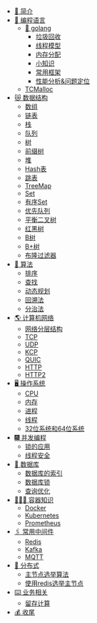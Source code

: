 - [🔆 简介](README.md)
- [🧐 编程语言]()
    - [🌟 golang]()
        - [垃圾回收](编程语言/golang垃圾回收.md)
        - [线程模型](编程语言/golang线程模型.md)
        - [内存分配](编程语言/golang内存分配.md)
        - [小知识](编程语言/golang小知识.md)
        - [常用框架]()
        - [性能分析&问题定位]()
    - [TCMalloc](编程语言/TCMalloc.md)
- [😿 数据结构]()
    - [数组](数据结构/数组.md)
    - [链表](数据结构/链表.md)
    - [栈](数据结构/栈.md)
    - [队列](数据结构/队列.md)
    - [树]()
    - [前缀树](数据结构/前缀树.md)
    - [堆]()
    - [Hash表](数据结构/Hash表.md)
    - [跳表](数据结构/跳表.md)
    - [TreeMap]()
    - [Set]()
    - [有序Set]()
    - [优先队列]()
    - [平衡二叉树]()
    - [红黑树](数据结构/红黑树.md)
    - [B树](数据结构/B树.md)
    - [B+树](数据结构/B+树.md)
    - [布隆过滤器]()
- [🧮 算法]()
    - [排序](算法/排序.md)
    - [查找]()
    - [动态规划]()
    - [回溯法]()
    - [分治法]()
- [🌎 计算机网络]()
    - [网络分层结构]()
    - [TCP](计算机网络/TCP.md)
    - [UDP](计算机网络/UDP.md)
    - [KCP](计算机网络/KCP.md)
    - [QUIC](计算机网络/QUIC.md)
    - [HTTP](计算机网络/HTTP.md)
    - [HTTP2](计算机网络/Http2.md)
- [🖥️ 操作系统]()
    - [CPU]()
    - [内存](操作系统/内存.md)
    - [进程](操作系统/进程.md)
    - [线程](操作系统/线程.md)
    - [32位系统和64位系统]()
- [🎆 并发编程]()
    - [锁的应用]()
    - [线程安全]()
- [📝 数据库]()
    - [数据库的索引](数据库/数据库的索引.md)
    - [数据库锁](数据库/数据库锁.md)
    - [查询优化]()
- [🕵🏻‍♂️ 容器知识]()
    - [Docker](容器知识/Docker.md)
    - [Kubernetes]()
    - [Prometheus]()
- [🖇️ 常用中间件]()
    - [Redis](常用中间件/Redis.md)
    - [Kafka](常用中间件/Kafka.md)
    - [MQTT]()
- [🎇 分布式]()
    - [主节点选举算法]()
    - [使用redis选举主节点]()
- [⌨️ 业务相关]()
    - [留存计算](业务相关/留存计算.md)
- [💰 收尾]()
